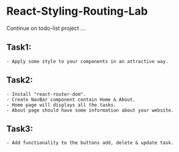 # React-Styling-Routing-Lab

Continue on todo-list project ...

## Task1:
    - Apply some style to your components in an attractive way.
    
## Task2:
    - Install "react-router-dom".  
    - Create NavBar component contain Home & About.
    - Home page will displays all the tasks.
    - About page should have some information about your website.
    
## Task3:
    - Add functionality to the buttons add, delete & update task.
    
